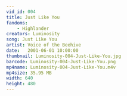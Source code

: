 ```yaml
---
vid_id: 004
title: Just Like You
fandoms:
    - Highlander
creators: Luminosity
song: Just Like You
artist: Voice of the Beehive
date:   2001-06-01 10:00:00
thumbnail: Luminosity-004-Just-Like-You.jpg
barcode: Luminosity-004-Just-Like-You.png
mp4name: Luminosity-004-Just-Like-You.m4v
mp4size: 35.95 MB
width: 640
height: 480
---
```



